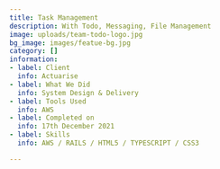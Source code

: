 ```yaml
---
title: Task Management
description: With Todo, Messaging, File Management
image: uploads/team-todo-logo.jpg
bg_image: images/featue-bg.jpg
category: []
information:
- label: Client
  info: Actuarise
- label: What We Did
  info: System Design & Delivery
- label: Tools Used
  info: AWS
- label: Completed on
  info: 17th December 2021
- label: Skills
  info: AWS / RAILS / HTML5 / TYPESCRIPT / CSS3

---
```

